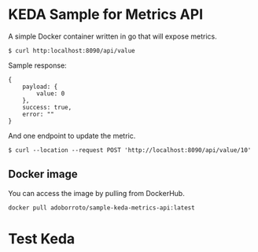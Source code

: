 # KEDA Sample for Metrics API


A simple Docker container written in go that will expose metrics.

```
$ curl http:localhost:8090/api/value
```
Sample response:
```
{
    payload: {
        value: 0
    },
    success: true,
    error: ""
}
```

And one endpoint to update the metric.

```
$ curl --location --request POST 'http://localhost:8090/api/value/10'
```

## Docker image

You can access the image by pulling from DockerHub.

```
docker pull adoborroto/sample-keda-metrics-api:latest
```

# Test Keda